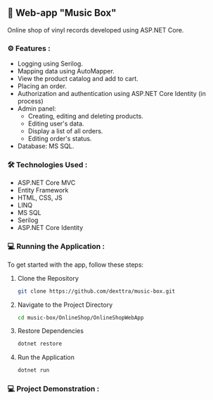## 🎵 Web-app "Music Box" 
Online shop of vinyl records developed using ASP.NET Core.
### ⚙️ Features :
- Logging using Serilog.
- Mapping data using AutoMapper.
- View the product catalog and add to cart.
- Placing an order.
- Authorization and authentication using ASP.NET Core Identity (in process)
- Admin panel:  
  - Creating, editing and deleting products.
  - Editing user's data.
  - Display a list of all orders.
  - Editing order's status.
- Database: MS SQL.
### 🛠️ Technologies Used :
- ASP.NET Core MVC
- Entity Framework
- HTML, CSS, JS
- LINQ
- MS SQL
- Serilog
- ASP.NET Core Identity
### 💻 Running the Application :
To get started with the app, follow these steps:
1. Clone the Repository

    ```bash
    git clone https://github.com/dexttra/music-box.git
    ```

2. Navigate to the Project Directory

    ```bash
    cd music-box/OnlineShop/OnlineShopWebApp
    ```

3. Restore Dependencies

    ```bash
    dotnet restore
    ```
    
5. Run the Application

    ```bash
    dotnet run
    ```
 ### 💻 Project Demonstration :
